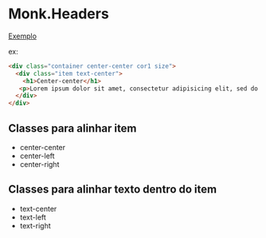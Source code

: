 # Monk.Headers
[Exemplo](https://agenciamonk.github.io/base-headers/)


ex:
```html
<div class="container center-center cor1 size">
  <div class="item text-center">
    <h1>Center-center</h1>
   <p>Lorem ipsum dolor sit amet, consectetur adipisicing elit, sed do eiusmod tempor incididunt ut labore et dolore magna aliqua.</p>
  </div>
</div>
```

## Classes para alinhar item
- center-center 
- center-left 
- center-right 

## Classes para alinhar texto dentro do item
- text-center
- text-left
- text-right
